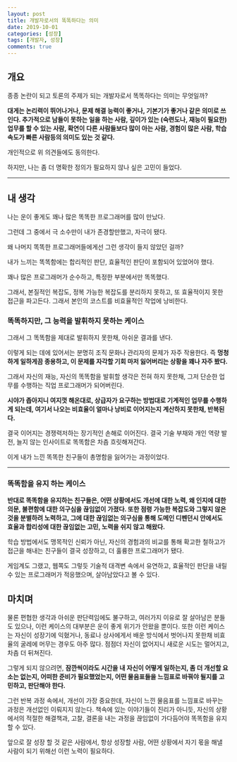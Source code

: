 ```yaml
---
layout: post
title: 개발자로서의 똑똑하다는 의미
date: 2019-10-01
categories: [성장]
tags: [개발자, 성장]
comments: true
---
```


## 개요

종종 논란이 되고 토론의 주제가 되는 개발자로서 똑똑하다는 의미는 무엇일까?

**대게는 논리력이 뛰어나거나, 문제 해결 능력이 좋거나, 기본기가 좋거나 같은 의미로 쓰인다.
추가적으로 남들이 못하는 일을 하는 사람, 깊이가 있는 (숙련도나, 재능이 필요한) 업무를 할 수 있는 사람, 확연이 다른 사람들보다 많이 아는 사람, 경험이 많은 사람, 학습 속도가 빠른 사람등의 의미도 있는 것 같다.**

개인적으로 위 의견들에도 동의한다.

하지만, 나는 좀 더 명확한 정의가 필요하지 않나 싶은 고민이 들었다.

---

## 내 생각

나는 운이 좋게도 꽤나 많은 똑똑한 프로그래머를 많이 만났다.

그런데 그 중에서 극 소수만이 내가 존경할만했고, 자극이 됐다.

왜 나머지 똑똑한 프로그래머들에게선 그런 생각이 들지 않았던 걸까?

내가 느끼는 똑똑함에는 합리적인 판단, 효율적인 판단이 포함되어 있었어야 했다.

꽤나 많은 프로그래머가 순수하고, 특정한 부분에서만 똑똑했다.

그래서, 본질적인 복잡도, 정복 가능한 복잡도를 분리하지 못하고, 또 효율적이지 못한 접근을 파고든다. 그래서 본인의 코스트를 비효율적인 작업에 낭비한다.

### 똑똑하지만, 그 능력을 발휘하지 못하는 케이스

그래서 그 똑똑함을 제대로 발휘하지 못한채, 아쉬운 결과를 낸다.

이렇게 되는 데에 있어서는 분명히 조직 문화나 관리자의 문제가 자주 작용한다. 즉 **멍청하게 일하게끔 종용하고, 이 문제를 자각할 기회 마저 잃어버리는 상황을 꽤나 자주 봤다.**

그래서 자신의 재능, 자신의 똑똑함을 발휘할 생각은 전혀 하지 못한채, 그저 단순한 업무를 수행하는 직업 프로그래머가 되어버린다.

**시야가 좁아지니 여지껏 해온대로, 상급자가 요구하는 방법대로 기계적인 업무를 수행하게 되는데, 여기서 나오는 비효율이 얼마나 낭비로 이어지는지 계산하지 못한채, 반복된다.**

결국 이어지는 경쟁력저하는 장기적인 손해로 이어진다. 결국 기술 부채와 개인 역량 발전, 늘지 않는 인사이트로 똑똑함은 차츰 흐릿해져간다.

이게 내가 느낀 똑똑한 친구들이 총명함을 잃어가는 과정이었다.

---

### 똑똑함을 유지 하는 케이스

**반대로 똑똑함을 유지하는 친구들은, 어떤 상황에서도 개선에 대한 노력, 왜 인지에 대한 의문, 불편함에 대한 의구심을 끊임없이 가졌다. 또한 점령 가능한 복잡도와 그렇지 않은 것을 분별하려 노력하고, 그에 대한 끊임없는 의구심을 통해 도메인 디펜던시 안에서도 효율과 합리성에 대한 끊임없는 고민, 노력을 쉬지 않고 해왔다.**

학습 방법에서도 맹목적인 신뢰가 아닌, 자신의 경험과의 비교를 통해 확고한 철하고가 접근을 해내는 친구들이 결국 성장하고, 더 훌륭한 프로그래머가 됐다.

게임계도 그랬고, 웹쪽도 그렇듯 기술적 대격변 속에서 유연하고, 효율적인 판단을 내릴 수 있는 프로그래머가 적응했으며, 살아남았다고 볼 수 있다. 

## 마치며

물론 편협한 생각과 아쉬운 판단력임에도 불구하고, 여러가지 이유로 잘 살아남은 분들도 있으나, 이런 케이스의 대부분은 운이 좋게 위기가 안왔을 뿐이다. 또한 이런 케이스는 자신이 성장기에 익혔거나, 동료나 상사에게서 배운 방식에서 벗어나지 못한채 비효율의 굴레에 머무는 경우도 아주 많다.
점점더 자신이 없어지니 새로운 시도는 멀어지고, 차츰 더 뒤쳐진다. 

그렇게 되지 않으려면, **잠깐씩이라도 시간을 내 자신이 어떻게 일하는지, 좀 더 개선할 요소는 없는지, 어떠한 준비가 필요했었는지, 어떤 물음표들을 느낌표로 바꿔야 될지를 고민하고, 판단해야 한다.**

그런 반복 과정 속에서, 개선이 가장 중요한데, 자신이 느낀 물음표를 느낌표로 바꾸는 과정은 개선없인 이뤄지지 않는다. 책속에 있는 이야기들이 진리가 아니듯, 자신의 상황에서의 적절한 해결책과, 고찰, 결론을 내는 과정을 끊임없이 가다듬어야 똑똑함을 유지 할 수 있다.

앞으로 잘 성장 할 것 같은 사람에서, 항상 성장할 사람, 어떤 상황에서 자기 몫을 해낼 사람이 되기 위해선 이런 노력이 필요하다.
